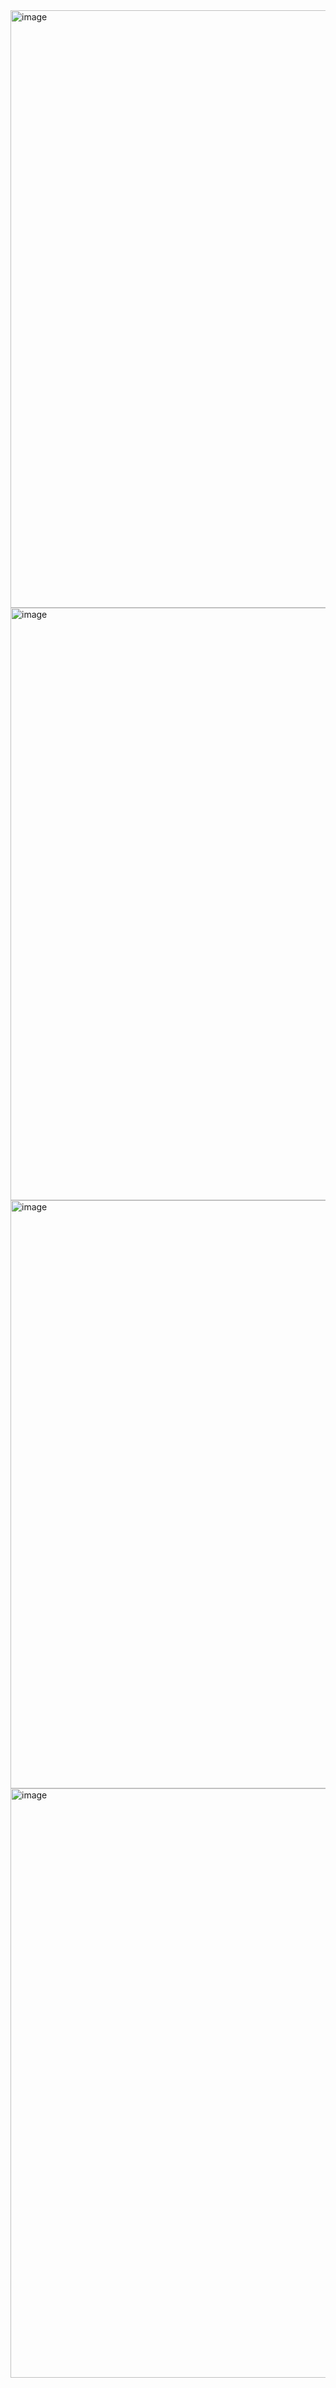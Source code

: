 <img width="956" alt="image" src="https://github.com/ravindrakumarratre6/todo-shopping-app/assets/108799850/8db4993b-1eb8-471e-b49d-551b0add9a96">
<img width="948" alt="image" src="https://github.com/ravindrakumarratre6/todo-shopping-app/assets/108799850/de65f1d8-b968-474e-8ae0-e92cf0a1020d">
<img width="941" alt="image" src="https://github.com/ravindrakumarratre6/todo-shopping-app/assets/108799850/f38407eb-dc80-43e7-9d41-745bba24ae78">
<img width="943" alt="image" src="https://github.com/ravindrakumarratre6/todo-shopping-app/assets/108799850/d9b53708-fe49-446e-8385-4ceb8eb1605d">



